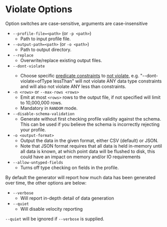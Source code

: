 # Violate Options
Option switches are case-sensitive, arguments are case-insensitive

* `--profile-file=<path>` (or `-p <path>`)
   * Path to input profile file.
* `--output-path=<path>` (or `-o <path>`)
   * Path to output directory.
* `--replace`
    * Overwrite/replace existing output files.
* `--dont-violate` <epistemic constraints...>
   * Choose specific [predicate constraints](../UserGuide.md#Predicate-constraints) to [not violate](../alphaFeatures/SelectiveViolation.md), e.g. "--dont-violate=ofType lessThan" will not violate ANY data type constraints and will also not violate ANY less than constraints.
* `-n <rows>` or `--max-rows <rows>`
   * Emit at most `<rows>` rows to the output file, if not specified will limit to 10,000,000 rows.
   * Mandatory in `RANDOM` mode.
* `--disable-schema-validation`
   * Generate without first checking profile validity against the schema. This can be used if you believe the schema is incorrectly rejecting your profile.
* `-o <output-format>`
   * Output the data in the given format, either CSV (default) or JSON.
   * Note that JSON format requires that all data is held in-memory until all data is known, at which point data will be flushed to disk, this could have an impact on memory and/or IO requirements
* `--allow-untyped-fields`
    * Turns off type checking on fields in the profile.

By default the generator will report how much data has been generated over time, the other options are below:
* `--verbose`
    * Will report in-depth detail of data generation
* `--quiet`
    * Will disable velocity reporting
    
`--quiet` will be ignored if `--verbose` is supplied.